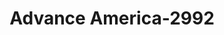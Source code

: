 ---
f_zip-code: 64111
f_state-code: MO
title: Advance America-2992
f_phone: 816-931-0075
f_city-only: Kansas City
f_address: 3907 Main Street # A Kansas City
f_location-unique-id: '2992'
slug: advance-america-2992
updated-on: '2024-05-30T13:46:58.046Z'
created-on: '2024-05-30T13:36:59.803Z'
published-on: '2024-05-30T13:54:32.469Z'
f_city-state: cms/city/kansas-city-mo.md
f_company: cms/company/advance-america.md
f_state: cms/state/missouri.md
layout: '[payday-loan].html'
tags: payday-loan
---